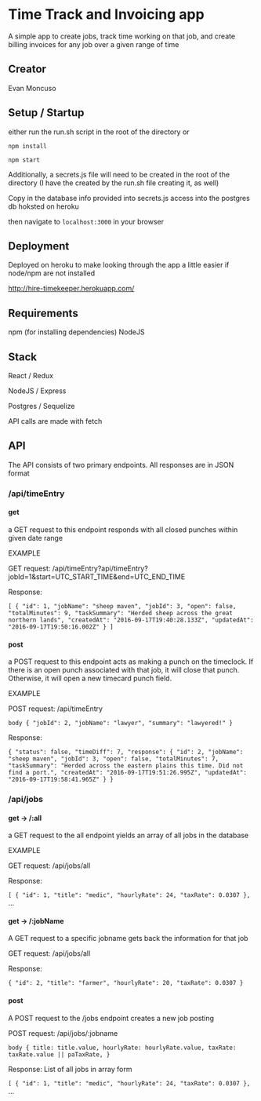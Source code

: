 # Time Track and Invoicing app

A simple app to create jobs, track time working on that job, and create billing invoices for any job over a given range of time

## Creator
Evan Moncuso

## Setup / Startup
either run the run.sh script in the root of the directory or

`npm install`

`npm start`

Additionally, a secrets.js file will need to be created in the root of the directory (I have the created by the run.sh file creating it, as well)

Copy in the database info provided into secrets.js access into the postgres db hoksted on heroku

then navigate to `localhost:3000` in your browser

## Deployment
Deployed on heroku to make looking through the app a little easier if node/npm are not installed

http://hire-timekeeper.herokuapp.com/

## Requirements
npm (for installing dependencies)
NodeJS

## Stack
React / Redux

NodeJS / Express

Postgres / Sequelize

API calls are made with fetch

## API
The API consists of two primary endpoints. All responses are in JSON format

### /api/timeEntry

#### get
a GET request to this endpoint responds with all closed punches within given date range

EXAMPLE

GET request: /api/timeEntry?api/timeEntry?jobId=1&start=UTC_START_TIME&end=UTC_END_TIME

Response:

`[
  {
    "id": 1,
    "jobName": "sheep maven",
    "jobId": 3,
    "open": false,
    "totalMinutes": 9,
    "taskSummary": "Herded sheep across the great northern lands",
    "createdAt": "2016-09-17T19:40:28.133Z",
    "updatedAt": "2016-09-17T19:50:16.002Z"
  }
]`


#### post
a POST request to this endpoint acts as making a punch on the timeclock. If there is an open punch associated with that job, it will close that punch. Otherwise, it will open a new timecard punch field.

EXAMPLE

POST request: /api/timeEntry

`body {
  "jobId": 2,
  "jobName": "lawyer",
  "summary": "lawyered!"
}`

Response:

`{
  "status": false,
  "timeDiff": 7,
  "response": {
    "id": 2,
    "jobName": "sheep maven",
    "jobId": 3,
    "open": false,
    "totalMinutes": 7,
    "taskSummary": "Herded across the eastern plains this time. Did not find a port.",
    "createdAt": "2016-09-17T19:51:26.995Z",
    "updatedAt": "2016-09-17T19:58:41.965Z"
  }
}`

### /api/jobs

#### get -> /:all
a GET request to the all endpoint yields an array of all jobs in the database

EXAMPLE

GET request: /api/jobs/all

Response:

`[
  {
    "id": 1,
    "title": "medic",
    "hourlyRate": 24,
    "taxRate": 0.0307
  },
`
...

#### get -> /:jobName
A GET request to a specific jobname gets back the information for that job

GET request: /api/jobs/all

Response:

`{
  "id": 2,
  "title": "farmer",
  "hourlyRate": 20,
  "taxRate": 0.0307
}
`

#### post
A POST request to the /jobs endpoint creates a new job posting

POST request: /api/jobs/:jobname

`body {
  title: title.value,
  hourlyRate: hourlyRate.value,
  taxRate: taxRate.value || paTaxRate,
}`

Response:
List of all jobs in array form

`[
  {
    "id": 1,
    "title": "medic",
    "hourlyRate": 24,
    "taxRate": 0.0307
  },
` 
...
